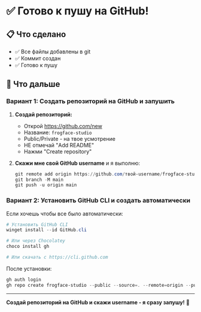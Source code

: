 # ✅ Готово к пушу на GitHub!

## 📋 Что сделано

- ✅ Все файлы добавлены в git
- ✅ Коммит создан
- ✅ Готово к пушу

## 🚀 Что дальше

### Вариант 1: Создать репозиторий на GitHub и запушить

1. **Создай репозиторий:**
   - Открой https://github.com/new
   - Название: `frogface-studio`
   - Public/Private - на твое усмотрение
   - НЕ отмечай "Add README"
   - Нажми "Create repository"

2. **Скажи мне свой GitHub username** и я выполню:
   ```powershell
   git remote add origin https://github.com/твой-username/frogface-studio.git
   git branch -M main
   git push -u origin main
   ```

### Вариант 2: Установить GitHub CLI и создать автоматически

Если хочешь чтобы все было автоматически:

```powershell
# Установить GitHub CLI
winget install --id GitHub.cli

# Или через Chocolatey
choco install gh

# Или скачать с https://cli.github.com
```

После установки:
```powershell
gh auth login
gh repo create frogface-studio --public --source=. --remote=origin --push
```

---

**Создай репозиторий на GitHub и скажи username - я сразу запушу!** 🚀

